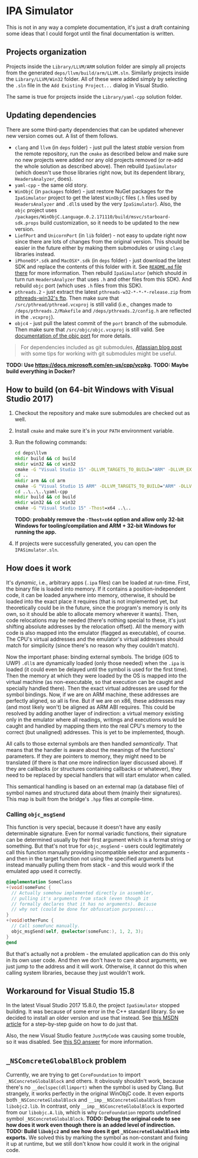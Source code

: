 # IPA Simulator

This is not in any way a complete documentation, it's just a draft containing some ideas that I could forgot until the final documentation is written.

## Projects organization

Projects inside the `Library/LLVM/ARM` solution folder are simply all projects from the generated `deps/llvm/build/arm/LLVM.sln`.
Similarly projects inside the `Library/LLVM/Win32` folder.
All of these were added simply by selecting the `.sln` file in the `Add Existing Project...` dialog in Visual Studio.

The same is true for projects inside the `Library/yaml-cpp` solution folder.

## Updating dependencies

There are some third-party dependencies that can be updated whenever new version comes out.
A list of them follows.

- `clang` and `llvm` (in `deps` folder) - just pull the latest *stable* version from the remote repository, run the `cmake` as described below and make sure no new projects were added nor any old projects removed (or re-add the whole solution as described above).
  Then rebuild `IpaSimulator` (which doesn't use those libraries right now, but its dependent library, `HeadersAnalyzer`, does).
- `yaml-cpp` - the same old story.
- `WinObjC` (in `packages` folder) - just restore NuGet packages for the `IpaSimulator` project to get the latest `WinObjC` files (`.h` files used by `HeadersAnalyzer` and `.dll`s used by the very `IpaSimulator`).
  Also, the `objc` project uses `/packages/WinObjC.Language.0.2.171110/build/msvc/starboard-sdk.props` build customization, so it needs to be updated to the new version.
- `LiefPort` and `UnicornPort` (in `lib` folder) - not easy to update right now since there are lots of changes from the original version.
  This should be easier in the future either by making them submodules or using `clang` libraries instead.
- `iPhoneOS*.sdk` and `MacOSX*.sdk` (in `deps` folder) - just download the latest SDK and replace the contents of this folder with it.
  See [`README.md` file there](../deps/headers/README.md) for more information.
  Then rebuild `IpaSimulator` (which should in turn run `HeadersAnalyzer` that uses `.h` and other files from this SDK).
  And rebuild `objc` port (which uses `.h` files from this SDK).
- `pthreads.2` - just extract the latest `pthreads-w32-*-*-*-release.zip` from [pthreads-win32's ftp](ftp://sourceware.org/pub/pthreads-win32).
  Then make sure that `/src/pthread/pthread.vcxproj` is still valid (i.e., changes made to `/deps/pthreads.2/Makefile` and `/deps/pthreads.2/config.h` are reflected in the `.vcxproj`).
- `objc4` - just pull the latest commit of the `port` branch of the submodule.
  Then make sure that `/src/objc/objc.vcxproj` is still valid.
  See [documentation of the objc port](objc.md) for more details.

> For dependencies included as git submodules, [Atlassian blog post](https://www.atlassian.com/blog/git/git-submodules-workflows-tips) with some tips for working with git submodules might be useful.

**TODO: Use <https://docs.microsoft.com/en-us/cpp/vcpkg>.**
**TODO: Maybe build everything in Docker?**

## How to build (on 64-bit Windows with Visual Studio 2017)

1. Checkout the repository and make sure submodules are checked out as well.
2. Install `cmake` and make sure it's in your `PATH` environment variable.
3. Run the following commands:

   ```cmd
   cd deps\llvm
   mkdir build && cd build
   mkdir win32 && cd win32
   cmake -G "Visual Studio 15" -DLLVM_TARGETS_TO_BUILD="ARM" -DLLVM_EXTERNAL_CLANG_SOURCE_DIR="..\..\..\clang" -Thost=x64 ..\..
   cd ..
   mkdir arm && cd arm
   cmake -G "Visual Studio 15 ARM" -DLLVM_TARGETS_TO_BUILD="ARM" -DLLVM_EXTERNAL_CLANG_SOURCE_DIR="..\..\..\clang" -DLLVM_TABLEGEN="<full path to source directory>\deps\llvm\build\win32\Release\bin\llvm-tblgen.exe" -Thost=x64 ..\..
   cd ..\..\..\yaml-cpp
   mkdir build && cd build
   mkdir win32 && cd win32
   cmake -G "Visual Studio 15" -Thost=x64 ..\..
   ```

   **TODO: probably remove the `-Thost=x64` option and allow only 32-bit Windows for tooling/compilation and ARM + 32-bit Windows for running the app.**
4. If projects were successfully generated, you can open the `IPASimulator.sln`.

## How does it work

It's *dynamic*, i.e., arbitrary apps (`.ipa` files) can be loaded at run-time.
First, the binary file is loaded into memory.
If it contains a position-independent code, it can be loaded anywhere into memory, otherwise, it should be loaded into the exact place it requires (that is not implemented yet, but theoretically could be in the future, since the program's memory is only its own, so it should be able to allocate memory wherever it wants).
Then, code relocations may be needed (there's nothing special to these, it's just shifting absolute addresses by the relocation offset).
All the memory with code is also mapped into the emulator (flagged as executable), of course.
The CPU's virtual addresses and the emulator's virtual addresses should match for simplicity (since there's no reason why they couldn't match).

Now the important phase: binding external symbols.
The bridge (iOS to UWP) `.dll`s are dynamically loaded (only those needed) when the `.ipa` is loaded (it could even be delayed until the symbol is used for the first time).
Then the memory at which they were loaded by the OS is mapped into the virtual machine (as non-executable, so that execution can be caught and specially handled there).
Then the exact virtual addresses are used for the symbol bindings.
Now, if we are on ARM machine, these addresses are perfectly aligned, so all is fine.
But if we are on x86, these addresses may (and most likely won't) be aligned as ARM ABI requires.
This could be resolved by adding another layer of indirection: a virtual memory existing only in the emulator where all readings, writings and executions would be caught and handled by mapping them into the real CPU's memory to the correct (but unaligned) addresses.
This is yet to be implemented, though.

All calls to those external symbols are then handled *semantically*.
That means that the handler is aware about the meanings of the functions' parameters.
If they are pointers to memory, they might need to be translated (if there is that one more indirection layer discussed above).
If they are callbacks (or structures containing callbacks or whatever), they need to be replaced by special handlers that will start emulator when called.

This semantical handling is based on an external map (a database file) of symbol names and structured data about them (mainly their signatures).
This map is built from the bridge's `.hpp` files at compile-time.

### Calling `objc_msgSend`

This function is very special, because it doesn't have any easily determinable signature.
Even for normal variadic functions, their signature can be determined usually by their first argument which is a format string or something.
But that's not true for `objc_msgSend` - users could legitimately call this function manually providing incompatible selector and arguments - and then in the target function not using the specified arguments but instead manually pulling them from stack - and this would work if the emulated app used it correctly.

```mm
@implementation SomeClass
+(void)someFunc {
  // Actually somehow implemented directly in assembler,
  // pulling it's arguments from stack (even though it
  // formally declares that it has no arguments). Because
  // why not (could be done for obfuscation purposes)...
}
+(void)otherFunc {
  // Call someFunc manually.
  objc_msgSend(self, @selector(someFunc:), 1, 2, 3);
}
@end
```

But that's actually not a problem - the emulated application can do this only in its own user code.
And then we don't have to care about arguments, we just jump to the address and it will work.
Otherwise, it cannot do this when calling system libraries, because they just wouldn't work.

## Workaround for Visual Studio 15.8

In the latest Visual Studio 2017 15.8.0, the project `IpaSimulator` stopped building.
It was because of some error in the C++ standard library.
So we decided to install an older version and use that instead.
See [this MSDN article](https://blogs.msdn.microsoft.com/vcblog/2017/11/15/side-by-side-minor-version-msvc-toolsets-in-visual-studio-2017/) for a step-by-step guide on how to do just that.

Also, the new Visual Studio feature `JustMyCode` was causing some trouble, so it was disabled.
See [this SO answer](https://stackoverflow.com/a/51856410/9080566) for more information.

## `_NSConcreteGlobalBlock` problem

Currently, we are trying to get `CoreFoundation` to import `_NSConcreteGlobalBlock` and others.
It obviously shouldn't work, because there's no `__declspec(dllimport)` when the symbol is used by Clang.
But strangely, it works perfectly in the original WinObjC code.
It even exports both `_NSConcreteGlobalBlock` and `__imp__NSConcreteGlobalBlock` from `libobjc2.lib`.
In contrast, only `__imp__NSConcreteGlobalBlock` is exported from our `libobjc.A.lib`, which is why `CoreFoundation` reports undefined symbol `_NSConcreteGlobalBlock`.
**TODO: Debug the original code to see how does it work even though there is an added level of indirection.**
**TODO: Build `libobjc2` and see how does it get `_NSConcreteGlobalBlock` into exports.**
We solved this by marking the symbol as non-constant and fixing it up at runtime, but we still don't know how could it work in the original code.
